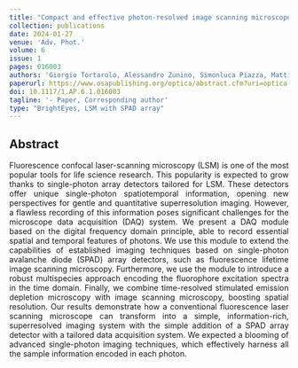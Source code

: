 ```yaml
---
title: "Compact and effective photon-resolved image scanning microscope"
collection: publications
date: 2024-01-27
venue: 'Adv. Phot.'
volume: 6
issue: 1
pages: 016003 
authors: 'Giorgio Tortarolo, Alessandro Zunino, Simonluca Piazza, Mattia Donato, Sabrina Zappone, Agnieszka Pierzyńska-Mach, Marco Castello, Giuseppe Vicidomini'
paperurl: https://www.osapublishing.org/optica/abstract.cfm?uri=optica-7-7-755
doi: 10.1117/1.AP.6.1.016003
tagline: '- Paper, Corresponding author'
type: "BrightEyes, LSM with SPAD array"
---
```


<h2> Abstract </h2>
<p align= "justify">
Fluorescence confocal laser-scanning microscopy (LSM) is one of the most popular tools for life science research. This popularity is expected to grow thanks to single-photon array detectors tailored for LSM. These detectors offer unique single-photon spatiotemporal information, opening new perspectives for gentle and quantitative superresolution imaging. However, a flawless recording of this information poses significant challenges for the microscope data acquisition (DAQ) system. We present a DAQ module based on the digital frequency domain principle, able to record essential spatial and temporal features of photons. We use this module to extend the capabilities of established imaging techniques based on single-photon avalanche diode (SPAD) array detectors, such as fluorescence lifetime image scanning microscopy. Furthermore, we use the module to introduce a robust multispecies approach encoding the fluorophore excitation spectra in the time domain. Finally, we combine time-resolved stimulated emission depletion microscopy with image scanning microscopy, boosting spatial resolution. Our results demonstrate how a conventional fluorescence laser scanning microscope can transform into a simple, information-rich, superresolved imaging system with the simple addition of a SPAD array detector with a tailored data acquisition system. We expected a blooming of advanced single-photon imaging techniques, which effectively harness all the sample information encoded in each photon.  
  
 
